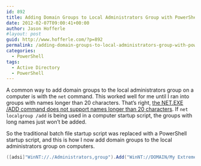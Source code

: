 ```yaml
---
id: 892
title: Adding Domain Groups to Local Administrators Group with PowerShell
date: 2012-02-07T09:00:41+00:00
author: Jason Hofferle
#layout: post
guid: http://www.hofferle.com/?p=892
permalink: /adding-domain-groups-to-local-administrators-group-with-powershell/
categories:
  - PowerShell
tags:
  - Active Directory
  - PowerShell
---
```

A common way to add domain groups to the local administrators group on a computer is with the `net` command. This worked well for me until I ran into groups with names longer than 20 characters. That&#8217;s right, <a href="http://support.microsoft.com/kb/324639" title="NET.EXE /ADD command does not support names longer than 20 characters" target="_blank">the NET.EXE /ADD command does not support names longer than 20 characters</a>. If `net localgroup /add` is being used in a computer startup script, the groups with long names just won&#8217;t be added.

So the traditional batch file startup script was replaced with a PowerShell startup script, and this is how I now add domain groups to the local administrators group on computers.

```powershell
([adsi]"WinNT://./Administrators,group").Add("WinNT://DOMAIN/My Extremely Long Group Name with Spaces,group")
```